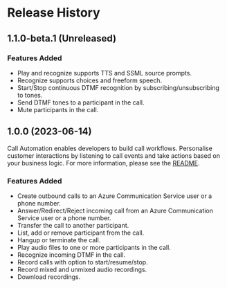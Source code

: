 # Release History

## 1.1.0-beta.1 (Unreleased)

### Features Added
- Play and recognize supports TTS and SSML source prompts.
- Recognize supports choices and freeform speech.
- Start/Stop continuous DTMF recognition by subscribing/unsubscribing to tones.
- Send DTMF tones to a participant in the call.
- Mute participants in the call.


## 1.0.0 (2023-06-14)
Call Automation enables developers to build call workflows. Personalise customer interactions by listening to call events and take actions based on your business logic. For more information, please see the [README][read_me]. 

### Features Added 
- Create outbound calls to an Azure Communication Service user or a phone number. 
- Answer/Redirect/Reject incoming call from an Azure Communication Service user or a phone number. 
- Transfer the call to another participant. 
- List, add or remove participant from the call. 
- Hangup or terminate the call. 
- Play audio files to one or more participants in the call. 
- Recognize incoming DTMF in the call. 
- Record calls with option to start/resume/stop. 
- Record mixed and unmixed audio recordings. 
- Download recordings. 

<!-- LINKS --> 
[read_me]: https://github.com/Azure/azure-sdk-for-net/blob/main/sdk/communication/Azure.Communication.CallAutomation/README.md 
[Overview]: https://learn.microsoft.com/azure/communication-services/concepts/voice-video-calling/call-automation 
[Demo Video]: https://ignite.microsoft.com/sessions/14a36f87-d1a2-4882-92a7-70f2c16a306a 
[Incoming Call Concept]: https://learn.microsoft.com/azure/communication-services/concepts/voice-video-calling/incoming-call-notification 
[Build a customer interaction workflow using Call Automation]: https://learn.microsoft.com/azure/communication-services/quickstarts/voice-video-calling/callflows-for-customer-interactions 
